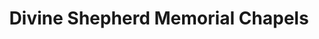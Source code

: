 ---
title: "Divine Shepherd Memorial Chapels"
url: /cagayan-de-oro/divine-shepherd-memorial-chapels/
shop: Bestattungen
---